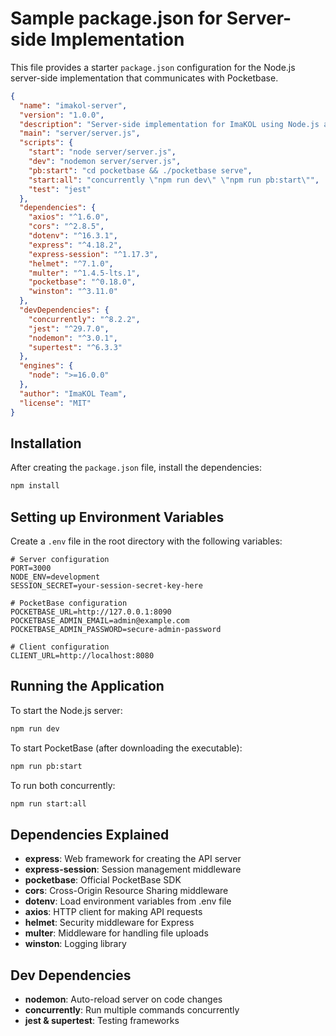 # Sample package.json for Server-side Implementation

This file provides a starter `package.json` configuration for the Node.js server-side implementation that communicates with Pocketbase.

```json
{
  "name": "imakol-server",
  "version": "1.0.0",
  "description": "Server-side implementation for ImaKOL using Node.js and Pocketbase",
  "main": "server/server.js",
  "scripts": {
    "start": "node server/server.js",
    "dev": "nodemon server/server.js",
    "pb:start": "cd pocketbase && ./pocketbase serve",
    "start:all": "concurrently \"npm run dev\" \"npm run pb:start\"",
    "test": "jest"
  },
  "dependencies": {
    "axios": "^1.6.0",
    "cors": "^2.8.5",
    "dotenv": "^16.3.1",
    "express": "^4.18.2",
    "express-session": "^1.17.3",
    "helmet": "^7.1.0",
    "multer": "^1.4.5-lts.1",
    "pocketbase": "^0.18.0",
    "winston": "^3.11.0"
  },
  "devDependencies": {
    "concurrently": "^8.2.2",
    "jest": "^29.7.0",
    "nodemon": "^3.0.1",
    "supertest": "^6.3.3"
  },
  "engines": {
    "node": ">=16.0.0"
  },
  "author": "ImaKOL Team",
  "license": "MIT"
}
```

## Installation

After creating the `package.json` file, install the dependencies:

```bash
npm install
```

## Setting up Environment Variables

Create a `.env` file in the root directory with the following variables:

```
# Server configuration
PORT=3000
NODE_ENV=development
SESSION_SECRET=your-session-secret-key-here

# PocketBase configuration
POCKETBASE_URL=http://127.0.0.1:8090
POCKETBASE_ADMIN_EMAIL=admin@example.com
POCKETBASE_ADMIN_PASSWORD=secure-admin-password

# Client configuration
CLIENT_URL=http://localhost:8080
```

## Running the Application

To start the Node.js server:

```bash
npm run dev
```

To start PocketBase (after downloading the executable):

```bash
npm run pb:start
```

To run both concurrently:

```bash
npm run start:all
```

## Dependencies Explained

- **express**: Web framework for creating the API server
- **express-session**: Session management middleware
- **pocketbase**: Official PocketBase SDK
- **cors**: Cross-Origin Resource Sharing middleware
- **dotenv**: Load environment variables from .env file
- **axios**: HTTP client for making API requests
- **helmet**: Security middleware for Express
- **multer**: Middleware for handling file uploads
- **winston**: Logging library

## Dev Dependencies

- **nodemon**: Auto-reload server on code changes
- **concurrently**: Run multiple commands concurrently
- **jest & supertest**: Testing frameworks 